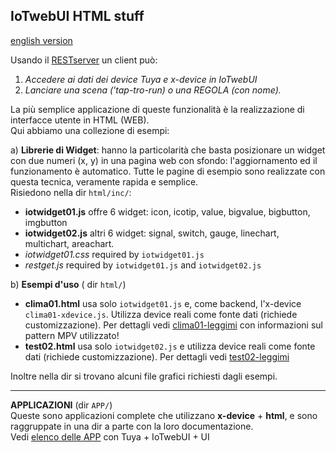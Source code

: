 ## IoTwebUI HTML stuff
[english version](https://github.com/msillano/IoTwebUI/blob/main/html/README.md)

Usando il [RESTserver](https://github.com/msillano/IoTwebUI/blob/main/RESTserver/LEGGIMI-REST22.md) un client può:
1. _Accedere ai dati dei device Tuya e x-device in IoTwebUI_
2. _Lanciare una scena ('tap-tro-run) o una REGOLA (con nome)._
   
La più semplice applicazione di queste funzionalità è la realizzazione di interfacce utente in HTML (WEB).<br>
Qui abbiamo una collezione di esempi:

a) **Librerie di Widget**: hanno la particolarità che basta posizionare un widget con due numeri (x, y) in una pagina web con sfondo: 
l'aggiornamento ed il funzionamento è automatico. Tutte le pagine di esempio sono realizzate con questa tecnica, veramente rapida e semplice.<br>
Risiedono nella dir `html/inc/`:
* **iotwidget01.js** offre 6 widget: icon, icotip, value, bigvalue, bigbutton, imgbutton
* **iotwidget02.js** altri 6 widget: signal, switch, gauge, linechart, multichart, areachart.
* _iotwidget01.css_  required by `iotwidget01.js`
* _restget.js_  required by  `iotwidget01.js` and `iotwidget02.js`

b) **Esempi d'uso** ( dir `html/`)
* **clima01.html** usa solo  `iotwidget01.js` e, come backend, l'x-device `clima01-xdevice.js`.  Utilizza device reali come fonte dati (richiede customizzazione).
Per dettagli vedi [clima01-leggimi](https://github.com/msillano/IoTwebUI/blob/main/html/clima01-leggimi.md) con informazioni sul pattern MPV utilizzato!
* **test02.html** usa solo  `iotwidget02.js` e utilizza device reali come fonte dati (richiede customizzazione).
Per dettagli vedi [test02-leggimi](https://github.com/msillano/IoTwebUI/blob/main/html/test02-leggimi.md) 

Inoltre nella dir si trovano alcuni file grafici richiesti dagli esempi.

<hr>

**APPLICAZIONI** (dir `APP/`)<br>
Queste sono applicazioni complete che utilizzano **x-device** + **html**, e sono raggruppate in una dir a parte con la loro documentazione.<br>
Vedi [elenco delle APP](https://github.com/msillano/IoTwebUI/tree/main/APP) con Tuya + IoTwebUI + UI
